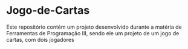 # Jogo-de-Cartas
Este repositório contém um projeto desenvolvido durante a matéria de Ferramentas de Programação III, sendo ele um projeto de um jogo de cartas, com dois jogadores
